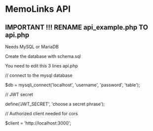 # MemoLinks API

## IMPORTANT !!! RENAME api_example.php TO api.php

Needs MySQL or MariaDB

Create the database with schema.sql

You need to edit this 3 lines api.php

// connect to the mysql database

$db = mysqli_connect('localhost', 'username', 'password', 'table');

// JWT secret

define('JWT_SECRET', 'choose a secret phrase');

// Authorized client needed for cors

$client = 'http://localhost:3000';
